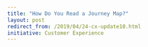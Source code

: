 ```yaml
---
title: "How Do You Read a Journey Map?"
layout: post
redirect_from: /2019/04/24-cx-update10.html
initiative: Customer Experience
---
```

